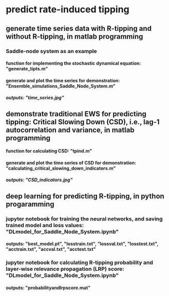 # predict rate-induced tipping 

## generate time series data with R-tipping and without R-tipping, in matlab programming
### Saddle-node system as an example
#### function for implementing the stochastic dynamical equation: "generate_tipts.m"
#### generate and plot the time series for demonstration: "Ensemble_simulations_Saddle_Node_System.m"
##### outputs: "time_series.jpg"

## demonstrate traditional EWS for predicting tipping: Critical Slowing Down (CSD), i.e., lag-1 autocorrelation and variance, in matlab programming
#### function for calculating CSD: "tpind.m"
#### generate and plot the time series of CSD for demonstration: "calculating_critical_slowing_down_indicators.m"
##### outputs: "CSD_indicators.jpg"

## deep learning for predicting R-tipping, in python progaramming
### jupyter notebook for training the neural networks, and saving trained model and loss values: "DLmodel_for_Saddle_Node_System.ipynb"
#### outputs: "best_model.pt", "losstrain.txt", "lossval.txt", "losstest.txt", "acctrain.txt", "accval.txt", "acctest.txt"
### jupyter notebook for calculating R-tipping probability and layer-wise relevance propagation (LRP) score: "DLmodel_for_Saddle_Node_System.ipynb"
#### outputs: "probabilityandlrpscore.mat"

